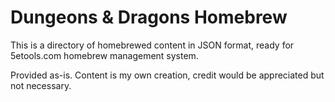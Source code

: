 # Dungeons & Dragons Homebrew

This is a directory of homebrewed content in JSON format, ready for 5etools.com homebrew management system.

Provided as-is. Content is my own creation, credit would be appreciated but not necessary.
